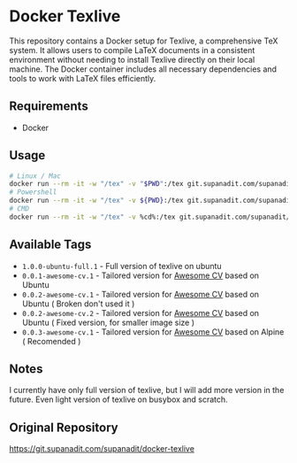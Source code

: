 # Docker Texlive

This repository contains a Docker setup for Texlive, a comprehensive TeX system. It allows users to compile LaTeX documents in a consistent environment without needing to install Texlive directly on their local machine. The Docker container includes all necessary dependencies and tools to work with LaTeX files efficiently.

## Requirements

- Docker

## Usage

```bash
# Linux / Mac
docker run --rm -it -w "/tex" -v "$PWD":/tex git.supanadit.com/supanadit/docker-texlive:1.0.0-ubuntu-full.1
# Powershell
docker run --rm -it -w "/tex" -v ${PWD}:/tex git.supanadit.com/supanadit/docker-texlive:1.0.0-ubuntu-full.1
# CMD
docker run --rm -it -w "/tex" -v %cd%:/tex git.supanadit.com/supanadit/docker-texlive:1.0.0-ubuntu-full.1
```

## Available Tags

- `1.0.0-ubuntu-full.1` - Full version of texlive on ubuntu
- `0.0.1-awesome-cv.1` - Tailored version for [Awesome CV](https://github.com/posquit0/Awesome-CV) based on Ubuntu
- `0.0.2-awesome-cv.1` - Tailored version for [Awesome CV](https://github.com/posquit0/Awesome-CV) based on Ubuntu ( Broken don't used it )
- `0.0.2-awesome-cv.2` - Tailored version for [Awesome CV](https://github.com/posquit0/Awesome-CV) based on Ubuntu ( Fixed version, for smaller image size )
- `0.0.3-awesome-cv.1` - Tailored version for [Awesome CV](https://github.com/posquit0/Awesome-CV) based on Alpine ( Recomended )

## Notes

I currently have only full version of texlive, but I will add more version in the future. Even light version of texlive on busybox and scratch.

## Original Repository

https://git.supanadit.com/supanadit/docker-texlive

